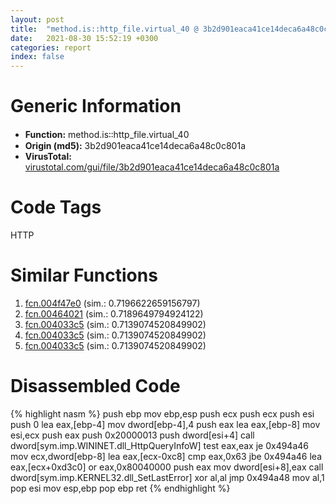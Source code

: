```yaml
---
layout: post
title:  "method.is꞉꞉http_file.virtual_40 @ 3b2d901eaca41ce14deca6a48c0c801a"
date:   2021-08-30 15:52:19 +0300
categories: report
index: false
---
```


# Generic Information
- **Function:** method.is꞉꞉http\_file.virtual\_40
- **Origin (md5):** 3b2d901eaca41ce14deca6a48c0c801a
- **VirusTotal:** [virustotal.com/gui/file/3b2d901eaca41ce14deca6a48c0c801a][virustotal_ref]

# Code Tags
<span class="tag" id="HTTP">HTTP</span>


# Similar Functions

1. [fcn.004f47e0][similar_1_ref] (sim.: 0.7196622659156797)
2. [fcn.00464021][similar_2_ref] (sim.: 0.7189649794924122)
3. [fcn.004033c5][similar_3_ref] (sim.: 0.7139074520849902)
4. [fcn.004033c5][similar_4_ref] (sim.: 0.7139074520849902)
5. [fcn.004033c5][similar_5_ref] (sim.: 0.7139074520849902)


# Disassembled Code

{% highlight nasm %}
push ebp
mov ebp,esp
push ecx
push ecx
push esi
push 0
lea eax,[ebp-4]
mov dword[ebp-4],4
push eax
lea eax,[ebp-8]
mov esi,ecx
push eax
push 0x20000013
push dword[esi+4]
call dword[sym.imp.WININET.dll_HttpQueryInfoW]
test eax,eax
je 0x494a46
mov ecx,dword[ebp-8]
lea eax,[ecx-0xc8]
cmp eax,0x63
jbe 0x494a46
lea eax,[ecx+0xd3c0]
or eax,0x80040000
push eax
mov dword[esi+8],eax
call dword[sym.imp.KERNEL32.dll_SetLastError]
xor al,al
jmp 0x494a48
mov al,1
pop esi
mov esp,ebp
pop ebp
ret 
{% endhighlight %}


[similar_1_ref]: /report/fcn.004f47e0@4fe38de7c6c86a1bad209560fa052231
[similar_2_ref]: /report/fcn.00464021@d96761eb00d2d97e2b6f5ffffed0b46a
[similar_3_ref]: /report/fcn.004033c5@d287262b3c4caae6c69c406382125319
[similar_4_ref]: /report/fcn.004033c5@57989f43bf24a9272122210a17558c3d
[similar_5_ref]: /report/fcn.004033c5@3a783d6a0e3505903843983e413a529e
[virustotal_ref]: https://www.virustotal.com/gui/file/3b2d901eaca41ce14deca6a48c0c801a